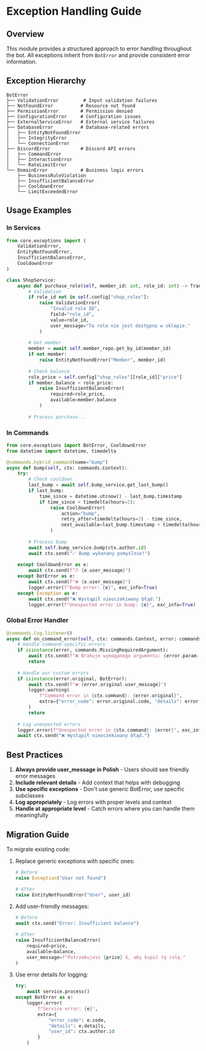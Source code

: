 # Exception Handling Guide

## Overview

This module provides a structured approach to error handling throughout the bot. All exceptions inherit from `BotError` and provide consistent error information.

## Exception Hierarchy

```
BotError
├── ValidationError         # Input validation failures
├── NotFoundError          # Resource not found
├── PermissionError        # Permission denied
├── ConfigurationError     # Configuration issues
├── ExternalServiceError   # External service failures
├── DatabaseError          # Database-related errors
│   ├── EntityNotFoundError
│   ├── IntegrityError
│   └── ConnectionError
├── DiscordError           # Discord API errors
│   ├── CommandError
│   ├── InteractionError
│   └── RateLimitError
└── DomainError            # Business logic errors
    ├── BusinessRuleViolation
    ├── InsufficientBalanceError
    ├── CooldownError
    └── LimitExceededError
```

## Usage Examples

### In Services

```python
from core.exceptions import (
    ValidationError,
    EntityNotFoundError,
    InsufficientBalanceError,
    CooldownError
)

class ShopService:
    async def purchase_role(self, member_id: int, role_id: int) -> Transaction:
        # Validation
        if role_id not in self.config["shop_roles"]:
            raise ValidationError(
                "Invalid role ID",
                field="role_id",
                value=role_id,
                user_message="Ta rola nie jest dostępna w sklepie."
            )
        
        # Get member
        member = await self.member_repo.get_by_id(member_id)
        if not member:
            raise EntityNotFoundError("Member", member_id)
        
        # Check balance
        role_price = self.config["shop_roles"][role_id]["price"]
        if member.balance < role_price:
            raise InsufficientBalanceError(
                required=role_price,
                available=member.balance
            )
        
        # Process purchase...
```

### In Commands

```python
from core.exceptions import BotError, CooldownError
from datetime import datetime, timedelta

@commands.hybrid_command(name="bump")
async def bump(self, ctx: commands.Context):
    try:
        # Check cooldown
        last_bump = await self.bump_service.get_last_bump()
        if last_bump:
            time_since = datetime.utcnow() - last_bump.timestamp
            if time_since < timedelta(hours=2):
                raise CooldownError(
                    action="bump",
                    retry_after=timedelta(hours=2) - time_since,
                    next_available=last_bump.timestamp + timedelta(hours=2)
                )
        
        # Process bump
        await self.bump_service.bump(ctx.author.id)
        await ctx.send("✅ Bump wykonany pomyślnie!")
        
    except CooldownError as e:
        await ctx.send(f"⏰ {e.user_message}")
    except BotError as e:
        await ctx.send(f"❌ {e.user_message}")
        logger.error(f"Bump error: {e}", exc_info=True)
    except Exception as e:
        await ctx.send("❌ Wystąpił nieoczekiwany błąd.")
        logger.error(f"Unexpected error in bump: {e}", exc_info=True)
```

### Global Error Handler

```python
@commands.Cog.listener()
async def on_command_error(self, ctx: commands.Context, error: commands.CommandError):
    # Handle command-specific errors
    if isinstance(error, commands.MissingRequiredArgument):
        await ctx.send(f"❌ Brakuje wymaganego argumentu: {error.param.name}")
        return
    
    # Handle our custom errors
    if isinstance(error.original, BotError):
        await ctx.send(f"❌ {error.original.user_message}")
        logger.warning(
            f"Command error in {ctx.command}: {error.original}",
            extra={"error_code": error.original.code, "details": error.original.details}
        )
        return
    
    # Log unexpected errors
    logger.error(f"Unexpected error in {ctx.command}: {error}", exc_info=True)
    await ctx.send("❌ Wystąpił nieoczekiwany błąd.")
```

## Best Practices

1. **Always provide user_message in Polish** - Users should see friendly error messages
2. **Include relevant details** - Add context that helps with debugging
3. **Use specific exceptions** - Don't use generic BotError, use specific subclasses
4. **Log appropriately** - Log errors with proper levels and context
5. **Handle at appropriate level** - Catch errors where you can handle them meaningfully

## Migration Guide

To migrate existing code:

1. Replace generic exceptions with specific ones:
   ```python
   # Before
   raise Exception("User not found")
   
   # After
   raise EntityNotFoundError("User", user_id)
   ```

2. Add user-friendly messages:
   ```python
   # Before
   await ctx.send("Error: Insufficient balance")
   
   # After
   raise InsufficientBalanceError(
       required=price,
       available=balance,
       user_message=f"Potrzebujesz {price} G, aby kupić tę rolę."
   )
   ```

3. Use error details for logging:
   ```python
   try:
       await service.process()
   except BotError as e:
       logger.error(
           f"Service error: {e}",
           extra={
               "error_code": e.code,
               "details": e.details,
               "user_id": ctx.author.id
           }
       )
   ```